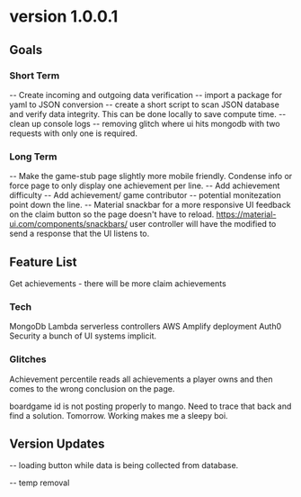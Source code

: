 # version 1.0.0.1

## Goals

### Short Term

-- Create incoming and outgoing data verification
-- import a package for yaml to JSON conversion
-- create a short script to scan JSON database and verify data integrity. This can be done locally to save compute time.
-- clean up console logs
-- removing glitch where ui hits mongodb with two requests with only one is required.

### Long Term

-- Make the game-stub page slightly more mobile friendly. Condense info or force page to only display one achievement per line.
-- Add achievement difficulty
-- Add achievement/ game contributor -- potential monitezation point down the line.
-- Material snackbar for a more responsive UI feedback on the claim button so the page doesn't have to reload. https://material-ui.com/components/snackbars/
user controller will have the modified to send a response that the UI listens to.

## Feature List

Get achievements - there will be more
claim achievements

### Tech

MongoDb
Lambda serverless controllers
AWS Amplify deployment
Auth0 Security
a bunch of UI systems implicit.

### Glitches

Achievement percentile reads all achievements a player owns and then comes to the wrong conclusion on the page.

boardgame id is not posting properly to mango. Need to trace that back and find a solution. Tomorrow. Working makes me a sleepy boi.

## Version Updates

-- loading button while data is being collected from database.

-- temp removal
